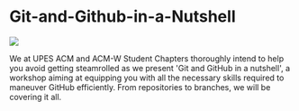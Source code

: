# Git-and-Github-in-a-Nutshell

<img align="center" src="https://user-images.githubusercontent.com/57986361/121802550-91ca2880-cc5a-11eb-9ace-071339c4837f.png"/>


</br>

We at UPES ACM and ACM-W Student Chapters thoroughly intend to help you avoid getting steamrolled as we present 'Git and GitHub in a nutshell', a workshop aiming at equipping you with all the necessary skills required to maneuver GitHub efficiently. From repositories to branches, we will be covering it all.
